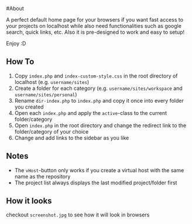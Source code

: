 #About

A perfect default home page for your browsers if you want fast access to your projects on localhost while also need functionalities such as google search, quick links, etc. Also it is pre-designed to work and easy to setup!

Enjoy :D

## How To

1. Copy `index.php` and `index-custom-style.css` in the root directory of localhost (e.g. `username/sites`)
2. Create a folder for each category (e.g. `username/sites/workspace` and `username/sites/personal`)
3. Rename `dir-index.php` to `index.php` and copy it once into every folder you created
4. Open each `index.php` and apply the `active`-class to the current folder/category
5. Open `index.php` in the root directory and change the redirect link to the folder/category of your choice
6. Change and add links to the sidebar as you like

## Notes

* The `vHost`-button only works if you create a virtual host with the same name as the repository
* The project list always displays the last modified project/folder first

## How it looks

checkout `screenshot.jpg` to see how it will look in browsers
